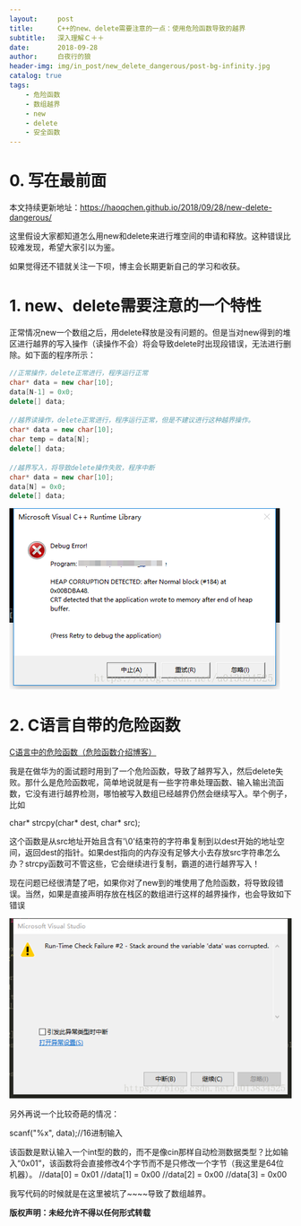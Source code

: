 ```yaml
---
layout:     post
title:      C++的new、delete需要注意的一点：使用危险函数导致的越界
subtitle:   深入理解Ｃ＋＋
date:       2018-09-28
author:     白夜行的狼
header-img: img/in_post/new_delete_dangerous/post-bg-infinity.jpg
catalog: true
tags:
    - 危险函数
    - 数组越界
    - new
    - delete
    - 安全函数
--- 
```


# 0. 写在最前面
本文持续更新地址：<https://haoqchen.github.io/2018/09/28/new-delete-dangerous/>

这里假设大家都知道怎么用new和delete来进行堆空间的申请和释放。这种错误比较难发现，希望大家引以为鉴。

如果觉得还不错就关注一下呗，博主会长期更新自己的学习和收获。

# 1. new、delete需要注意的一个特性
正常情况new一个数组之后，用delete释放是没有问题的。但是当对new得到的堆区进行越界的写入操作（读操作不会）将会导致delete时出现段错误，无法进行删除。如下面的程序所示：

```cpp
//正常操作，delete正常进行，程序运行正常
char* data = new char[10];
data[N-1] = 0x0;
delete[] data;

//越界读操作，delete正常进行，程序运行正常，但是不建议进行这种越界操作。
char* data = new char[10];
char temp = data[N];
delete[] data;

//越界写入，将导致delete操作失败，程序中断
char* data = new char[10];
data[N] = 0x0;
delete[] data;
```
![debug_error](/img/in_post/new_delete_dangerous/debug_error.png)

# 2. C语言自带的危险函数
[C语言中的危险函数（危险函数介绍博客）](https://blog.csdn.net/Subifuchen/article/details/78908465)

我是在做华为的面试题时用到了一个危险函数，导致了越界写入，然后delete失败。那什么是危险函数呢，简单地说就是有一些字符串处理函数、输入输出流函数，它没有进行越界检测，哪怕被写入数组已经越界仍然会继续写入。举个例子，比如

char* strcpy(char* dest, char* src);

这个函数是从src地址开始且含有'\0'结束符的字符串复制到以dest开始的地址空间，返回dest的指针。如果dest指向的内存没有足够大小去存放src字符串怎么办？strcpy函数可不管这些，它会继续进行复制，霸道的进行越界写入！

现在问题已经很清楚了吧，如果你对了new到的堆使用了危险函数，将导致段错误。当然，如果是直接声明存放在栈区的数组进行这样的越界操作，也会导致如下错误

![runtime_error](/img/in_post/new_delete_dangerous/runtime_error.png)

另外再说一个比较奇葩的情况： 

scanf("%x", data);//16进制输入

该函数是默认输入一个int型的数的，而不是像cin那样自动检测数据类型？比如输入“0x01”，该函数将会直接修改4个字节而不是只修改一个字节（我这里是64位机器）。
//data[0] = 0x01
//data[1] = 0x00
//data[2] = 0x00
//data[3] = 0x00

我写代码的时候就是在这里被坑了~~~~导致了数组越界。


**版权声明：未经允许不得以任何形式转载**

